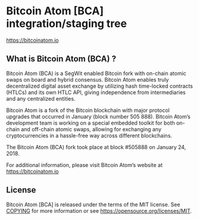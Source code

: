 Bitcoin Atom [BCA] integration/staging tree
============================================

https://bitcoinatom.io

What is Bitcoin Atom (BCA) ?
----------------

Bitcoin Atom (BCA) is a SegWit enabled Bitcoin fork with on-chain atomic swaps on board and hybrid consensus. Bitcoin Atom enables truly decentralized digital asset exchange by utilizing hash time-locked contracts (HTLCs) and its own HTLC API, giving independence from intermediaries and any centralized entities.

Bitcoin Atom is a fork of the Bitcoin blockchain with major protocol upgrades that occurred in January (block number 505 888). Bitcoin Atom’s development team is working on a special embedded toolkit for both on-chain and off-chain atomic swaps, allowing for exchanging any cryptocurrencies in a hassle-free way across different blockchains.

The Bitcoin Atom (BCA) fork took place at block #505888 on January 24, 2018.

For additional information, please visit Bitcoin Atom’s website at https://bitcoinatom.io


License
-------

Bitcoin Atom [BCA] is released under the terms of the MIT license. See [COPYING](COPYING) for more
information or see https://opensource.org/licenses/MIT.
